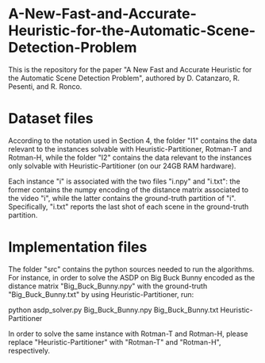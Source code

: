 # A-New-Fast-and-Accurate-Heuristic-for-the-Automatic-Scene-Detection-Problem


This is the repository for the paper "A New Fast and Accurate Heuristic for the Automatic Scene Detection Problem", authored by D. Catanzaro, R. Pesenti, and R. Ronco.<br>

<h1>Dataset files</h1>
According to the notation used in Section 4, the folder "I1" contains the data relevant to the instances solvable with Heuristic-Partitioner, Rotman-T and Rotman-H, while the folder "I2" contains the data relevant to the instances only solvable with Heuristic-Partitioner (on our 24GB RAM hardware).<br>

Each instance "i" is associated with the two files "i.npy" and "i.txt": the former contains the numpy encoding of the distance matrix associated to the video "i", while the latter contains the ground-truth partition of "i". Specifically, "i.txt" reports the last shot of each scene in the ground-truth partition.


<h1>Implementation files</h1>

The folder "src" contains the python sources needed to run the algorithms. For instance, in order to solve the ASDP on Big Buck Bunny encoded as the distance matrix "Big_Buck_Bunny.npy" with the ground-truth "Big_Buck_Bunny.txt" by using Heuristic-Partitioner, run:<br>

python asdp_solver.py Big_Buck_Bunny.npy Big_Buck_Bunny.txt Heuristic-Partitioner

In order to solve the same instance with Rotman-T and Rotman-H, please replace "Heuristic-Partitioner" with "Rotman-T" and "Rotman-H", respectively.
